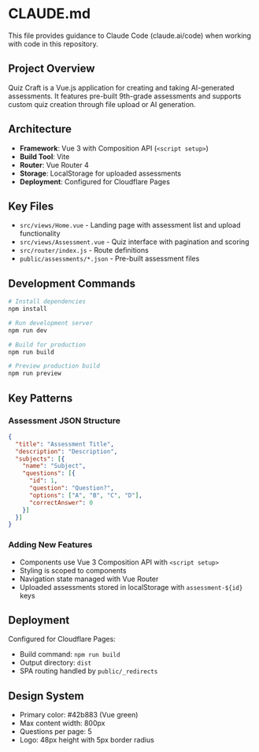 # CLAUDE.md

This file provides guidance to Claude Code (claude.ai/code) when working with code in this repository.

## Project Overview

Quiz Craft is a Vue.js application for creating and taking AI-generated assessments. It features pre-built 9th-grade assessments and supports custom quiz creation through file upload or AI generation.

## Architecture

- **Framework**: Vue 3 with Composition API (`<script setup>`)
- **Build Tool**: Vite
- **Router**: Vue Router 4
- **Storage**: LocalStorage for uploaded assessments
- **Deployment**: Configured for Cloudflare Pages

## Key Files

- `src/views/Home.vue` - Landing page with assessment list and upload functionality
- `src/views/Assessment.vue` - Quiz interface with pagination and scoring
- `src/router/index.js` - Route definitions
- `public/assessments/*.json` - Pre-built assessment files

## Development Commands

```bash
# Install dependencies
npm install

# Run development server
npm run dev

# Build for production
npm run build

# Preview production build
npm run preview
```

## Key Patterns

### Assessment JSON Structure
```json
{
  "title": "Assessment Title",
  "description": "Description",
  "subjects": [{
    "name": "Subject",
    "questions": [{
      "id": 1,
      "question": "Question?",
      "options": ["A", "B", "C", "D"],
      "correctAnswer": 0
    }]
  }]
}
```

### Adding New Features
- Components use Vue 3 Composition API with `<script setup>`
- Styling is scoped to components
- Navigation state managed with Vue Router
- Uploaded assessments stored in localStorage with `assessment-${id}` keys

## Deployment

Configured for Cloudflare Pages:
- Build command: `npm run build`
- Output directory: `dist`
- SPA routing handled by `public/_redirects`

## Design System

- Primary color: #42b883 (Vue green)
- Max content width: 800px
- Questions per page: 5
- Logo: 48px height with 5px border radius